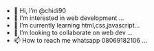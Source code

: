 - 👋 Hi, I’m @chidi90
- 👀 I’m interested in web development ...
- 🌱 I’m currently learning html,css,javascript...
- 💞️ I’m looking to collaborate on web dev ...
- 📫 How to reach me whatsapp 08069182106 ...

<!---
chidi90/chidi90 is a ✨ special ✨ repository because its `README.md` (this file) appears on your GitHub profile.
You can click the Preview link to take a look at your changes.
--->
